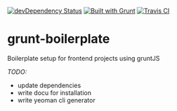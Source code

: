 [![devDependency Status](https://david-dm.org/ifahrentholz/grunt-boilerplate.svg)](https://david-dm.org/ifahrentholz/grunt-boilerplate#info=devDependencies)
[![Built with Grunt](https://cdn.gruntjs.com/builtwith.png)](http://gruntjs.com/)
[![Travis CI](https://travis-ci.org/ifahrentholz/grunt-boilerplate.svg?branch=master)](https://travis-ci.org/ifahrentholz/grunt-boilerplate)


# grunt-boilerplate
Boilerplate setup for frontend projects using gruntJS

*TODO:*
- update dependencies
- write docu for installation
- write yeoman cli generator

